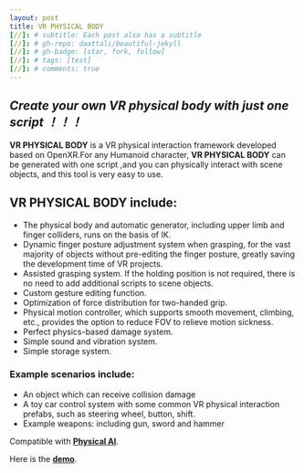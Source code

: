 ```yaml
---
layout: post
title: VR PHYSICAL BODY
[//]: # subtitle: Each post also has a subtitle
[//]: # gh-repo: daattali/beautiful-jekyll
[//]: # gh-badge: [star, fork, follow]
[//]: # tags: [test]
[//]: # comments: true
---
```

## **_Create your own VR physical body with just one script ！！！_**

**VR PHYSICAL BODY** is a VR physical interaction framework developed based on OpenXR.For any Humanoid character, **VR PHYSICAL BODY** can be generated with one script ,and you can physically interact with scene objects, and this tool is very easy to use.

## **VR PHYSICAL BODY** include:
* The physical body and automatic generator, including upper limb and finger colliders, runs on the basis of IK.
* Dynamic finger posture adjustment system when grasping, for the vast majority of objects without pre-editing the finger posture, greatly saving the development time of VR projects.
* Assisted grasping system. If the holding position is not required, there is no need to add additional scripts to scene objects.
* Custom gesture editing function.
* Optimization of force distribution for two-handed grip.
* Physical motion controller, which supports smooth movement, climbing, etc., provides the option to reduce FOV to relieve motion sickness.
* Perfect physics-based damage system.
* Simple sound and vibration system.
* Simple storage system.

### **Example scenarios include:**
* An object which can receive collision damage
* A toy car control system with some common VR physical interaction prefabs, such as steering wheel, button, shift.
* Example weapons: including gun, sword and hammer

Compatible with [**Physical AI**](https://assetstore.unity.com/packages/tools/physics/physical-ai-231682).

Here is the [**demo**](https://drive.google.com/file/d/1i40ZPMSnJdEcgglP3S6I7kSmeaxCvTG3/view?usp=share_link).
